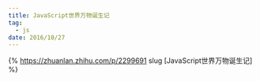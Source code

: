 ```yaml
---
title: JavaScript世界万物诞生记
tag:
  - js
date: 2016/10/27
---
```


{% https://zhuanlan.zhihu.com/p/2299691 slug [JavaScript世界万物诞生记] %}
